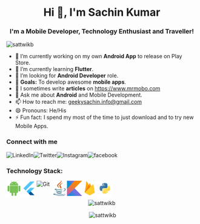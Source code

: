 <h1 align="center">Hi 👋, I'm Sachin Kumar</h1>
<h3 align="center">I'm a Mobile Developer, Technology Enthusiast and Traveller!</h3>

<p align="left"> <img src="https://komarev.com/ghpvc/?username=geekysachintech" alt="sattwikb" /> </p>

- 🔭 I’m currently working on my own **Android App** to release on Play Store.
- 🌱 I’m currently learning **Flutter**.
- 👯 I’m looking for **Android Developer** role.
- 🥅 **Goals:** To develop awesome **mobile apps**.
- 📝 I sometimes write **articles** on https://www.mrmobo.com
- 💬 Ask me about **Android** and Mobile Development.
- 📫 How to reach me: geekysachin.info@gmail.com
- 😄 Pronouns: He/His
- ⚡ Fun fact: I spend my most of the time to just download and to try new Mobile Apps.

### Connect with me 

[<img align="left" alt="LinkedIn" src="https://img.shields.io/badge/linkedin-%230077B5.svg?&style=for-the-badge&logo=linkedin&logoColor=white" />][linkedin]
[<img align="left" alt="Twitter" src="https://img.shields.io/badge/twitter-%231DA1F2.svg?&style=for-the-badge&logo=twitter&logoColor=white" />][Twitter]
[<img align="left" alt="Instagram" src="https://img.shields.io/badge/instagram-%23E4405F.svg?&style=for-the-badge&logo=instagram&logoColor=white" />][Instagram]
[<img align="left" alt="facebook" src="https://img.shields.io/badge/facebook-%231877F2.svg?&style=for-the-badge&logo=facebook&logoColor=white" />][facebook]

<br/>

### Technology Stack:

<img align="left" alt="Android" width="40px" src="https://raw.githubusercontent.com/github/explore/80688e429a7d4ef2fca1e82350fe8e3517d3494d/topics/android/android.png" />
<img align="left" alt="Flutter" width="40px" src="https://raw.githubusercontent.com/github/explore/cebd63002168a05a6a642f309227eefeccd92950/topics/flutter/flutter.png" />
<img align="left" alt="Git" width="40px" src="https://camo.githubusercontent.com/fbfcb9e3dc648adc93bef37c718db16c52f617ad055a26de6dc3c21865c3321d/68747470733a2f2f7777772e766563746f726c6f676f2e7a6f6e652f6c6f676f732f6769742d73636d2f6769742d73636d2d69636f6e2e737667" />
<img align="left" alt="Java" width="40px" src="https://raw.githubusercontent.com/github/explore/80688e429a7d4ef2fca1e82350fe8e3517d3494d/topics/java/java.png" />
<img align="left" alt="Kotlin" width="40px" src="https://raw.githubusercontent.com/github/explore/80688e429a7d4ef2fca1e82350fe8e3517d3494d/topics/kotlin/kotlin.png" />
<img align="left" alt="Firebase" width="40px" src="https://raw.githubusercontent.com/github/explore/80688e429a7d4ef2fca1e82350fe8e3517d3494d/topics/firebase/firebase.png" />
<img align="left" alt="Python" width="40px" src="https://raw.githubusercontent.com/github/explore/80688e429a7d4ef2fca1e82350fe8e3517d3494d/topics/python/python.png" />

<br/>
<br/>

<p align="center"><img align="center" src="https://github-readme-stats.vercel.app/api/top-langs/?username=geekysachintech&layout=compact&hide=html" alt="sattwikb" /></p>
<p align="center">&nbsp;<img align="center" src="https://github-readme-stats.vercel.app/api?username=geekysachintech&show_icons=true" alt="sattwikb" /></p>

[linkedin]: https://www.linkedin.com/in/geekysachin/
[Twitter]: https://www.twitter.com/geekysachin2
[Instagram]: https://www.instgram.com/geekysachin
[facebook]:https://www.facebook.com/geekysachintech
